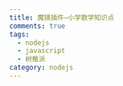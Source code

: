 ```yaml
---
title: 魔镜插件—小学数学知识点
comments: true
tags: 
  - nodejs
  - javascript
  - 树莓派
category: nodejs
---
```

